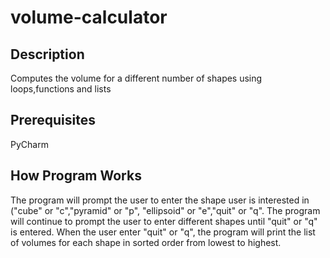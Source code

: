 # volume-calculator
## Description
Computes the volume for a different number of shapes using loops,functions and lists

## Prerequisites
PyCharm

## How Program Works
The program will prompt the user to enter the shape user is interested in ("cube" or "c","pyramid" or "p", "ellipsoid" or "e","quit" or "q". The program will continue to prompt the user to enter different shapes until "quit" or "q" is entered. When the user enter "quit" or "q", the program will print the list of volumes for each shape in sorted order from lowest to highest.



